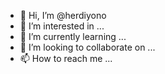 - 👋 Hi, I’m @herdiyono
- 👀 I’m interested in ...
- 🌱 I’m currently learning ...
- 💞️ I’m looking to collaborate on ...
- 📫 How to reach me ...

<!---
herdiyono/herdiyono is a ✨ special ✨ repository because its `README.md` (this file) appears on your GitHub profile.
You can click the Preview link to take a look at your changes.
--->
